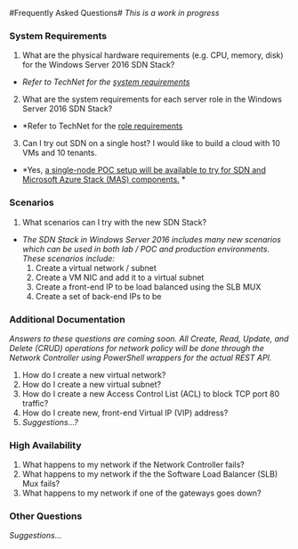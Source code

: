#Frequently Asked Questions#
*This is a work in progress*

### System Requirements ###
1. What are the physical hardware requirements (e.g. CPU, memory, disk) for the Windows Server 2016 SDN Stack?
  - *Refer to TechNet for the [system requirements](https://technet.microsoft.com/en-US/library/mt605207.aspx)*
2. What are the system requirements for each server role in the Windows Server 2016 SDN Stack?
  - *Refer to TechNet for the [role requirements](https://technet.microsoft.com/en-US/library/mt605207.aspx) 
3. Can I try out SDN on a single host? I would like to build a cloud with 10 VMs and 10 tenants.
  - *Yes, [a single-node POC setup will be available to try for SDN and Microsoft Azure Stack (MAS) components.](http://blogs.technet.com/b/server-cloud/archive/2015/12/21/microsoft-azure-stack-hardware-requirements.aspx) *

### Scenarios ###
1. What scenarios can I try with the new SDN Stack?
  - *The SDN Stack in Windows Server 2016 includes many new scenarios which can be used in both lab / POC and production environments. These scenarios include:*
    1. Create a virtual network / subnet
    2. Create a VM NIC and add it to a virtual subnet
    3. Create a front-end IP to be load balanced using the SLB MUX
    4. Create a set of back-end IPs to be

### Additional Documentation ###
*Answers to these questions are coming soon. All Create, Read, Update, and Delete (CRUD) operations for network policy will be done through the Network Controller using PowerShell wrappers for the actual REST API.*

1. How do I create a new virtual network?
2. How do I create a new virtual subnet?
3. How do I create a new Access Control List (ACL) to block TCP port 80 traffic?
4. How do I create new, front-end Virtual IP (VIP) address?
5. *Suggestions...?*

### High Availability ###
1. What happens to my network if the Network Controller fails?
2. What happens to my network if the the Software Load Balancer (SLB) Mux fails?
3. What happens to my network if one of the gateways goes down?

### Other Questions ###
*Suggestions...*


